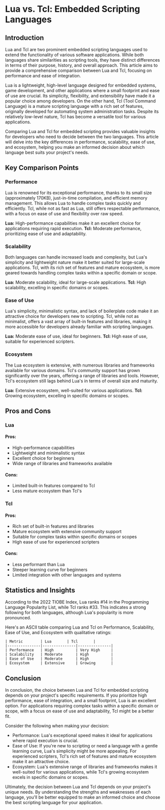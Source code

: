 # Lua vs. Tcl: Embedded Scripting Languages
## Introduction

Lua and Tcl are two prominent embedded scripting languages used to extend the functionality of various software applications. While both languages share similarities as scripting tools, they have distinct differences in terms of their purpose, history, and overall approach. This article aims to provide a comprehensive comparison between Lua and Tcl, focusing on performance and ease of integration.

Lua is a lightweight, high-level language designed for embedded systems, game development, and other applications where a small footprint and ease of use are crucial. Its simplicity, flexibility, and extensibility have made it a popular choice among developers. On the other hand, Tcl (Tool Command Language) is a mature scripting language with a rich set of features, originally developed for automating system administration tasks. Despite its relatively low-level nature, Tcl has become a versatile tool for various applications.

Comparing Lua and Tcl for embedded scripting provides valuable insights for developers who need to decide between the two languages. This article will delve into the key differences in performance, scalability, ease of use, and ecosystem, helping you make an informed decision about which language best suits your project's needs.

## Key Comparison Points

### Performance

Lua is renowned for its exceptional performance, thanks to its small size (approximately 170KB), just-in-time compilation, and efficient memory management. This allows Lua to handle complex tasks quickly and efficiently. Tcl, while not as fast as Lua, still offers respectable performance, with a focus on ease of use and flexibility over raw speed.

**Lua:** High-performance capabilities make it an excellent choice for applications requiring rapid execution.
**Tcl:** Moderate performance, prioritizing ease of use and adaptability.

### Scalability

Both languages can handle increased loads and complexity, but Lua's simplicity and lightweight nature make it better suited for large-scale applications. Tcl, with its rich set of features and mature ecosystem, is more geared towards handling complex tasks within a specific domain or scope.

**Lua:** Moderate scalability, ideal for large-scale applications.
**Tcl:** High scalability, excelling in specific domains or scopes.

### Ease of Use

Lua's simplicity, minimalistic syntax, and lack of boilerplate code make it an attractive choice for developers new to scripting. Tcl, while not as minimalist, offers a vast array of built-in features and libraries, making it more accessible for developers already familiar with scripting languages.

**Lua:** Moderate ease of use, ideal for beginners.
**Tcl:** High ease of use, suitable for experienced scripters.

### Ecosystem

The Lua ecosystem is extensive, with numerous libraries and frameworks available for various domains. Tcl's community support has grown significantly over the years, offering a range of libraries and tools. However, Tcl's ecosystem still lags behind Lua's in terms of overall size and maturity.

**Lua:** Extensive ecosystem, well-suited for various applications.
**Tcl:** Growing ecosystem, excelling in specific domains or scopes.

## Pros and Cons

### Lua

#### Pros:

* High-performance capabilities
* Lightweight and minimalistic syntax
* Excellent choice for beginners
* Wide range of libraries and frameworks available

#### Cons:

* Limited built-in features compared to Tcl
* Less mature ecosystem than Tcl's

### Tcl

#### Pros:

* Rich set of built-in features and libraries
* Mature ecosystem with extensive community support
* Suitable for complex tasks within specific domains or scopes
* High ease of use for experienced scripters

#### Cons:

* Less performant than Lua
* Steeper learning curve for beginners
* Limited integration with other languages and systems

## Statistics and Insights

According to the 2022 TIOBE Index, Lua ranks #14 in the Programming Language Popularity List, while Tcl ranks #33. This indicates a strong following for both languages, although Lua's popularity is more pronounced.

Here's an ASCII table comparing Lua and Tcl on Performance, Scalability, Ease of Use, and Ecosystem with qualitative ratings:
```
| Metric        | Lua       | Tcl       |
|---------------|---------------|---------------|
| Performance   | High          | Very High     |
| Scalability   | Moderate      | High          |
| Ease of Use   | Moderate      | High          |
| Ecosystem     | Extensive     | Growing       |
```

## Conclusion

In conclusion, the choice between Lua and Tcl for embedded scripting depends on your project's specific requirements. If you prioritize high performance, ease of integration, and a small footprint, Lua is an excellent option. For applications requiring complex tasks within a specific domain or scope, with a focus on ease of use and adaptability, Tcl might be a better fit.

Consider the following when making your decision:

* Performance: Lua's exceptional speed makes it ideal for applications where rapid execution is crucial.
* Ease of Use: If you're new to scripting or need a language with a gentle learning curve, Lua's simplicity might be more appealing. For experienced scripters, Tcl's rich set of features and mature ecosystem make it an attractive choice.
* Ecosystem: Lua's extensive range of libraries and frameworks makes it well-suited for various applications, while Tcl's growing ecosystem excels in specific domains or scopes.

Ultimately, the decision between Lua and Tcl depends on your project's unique needs. By understanding the strengths and weaknesses of each language, you'll be better equipped to make an informed choice and choose the best scripting language for your application.